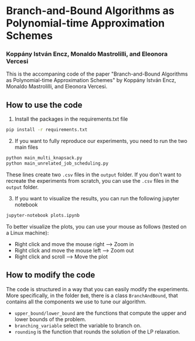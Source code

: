 # Branch-and-Bound Algorithms as Polynomial-time Approximation Schemes

### Koppány István Encz, Monaldo Mastrolilli, and Eleonora Vercesi

This is the accompaning code of the paper "Branch-and-Bound Algorithms as Polynomial-time Approximation Schemes" by Koppány István Encz, Monaldo Mastrolilli, and Eleonora Vercesi.


## How to use the code
1. Install the packages in the requirements.txt file
```bash
pip install -r requirements.txt
```
2. If you want to fully reproduce our experiments, you need to run the two main files

```bash
python main_multi_knapsack.py
python main_unrelated_job_scheduling.py
```
These lines create two `.csv` files in the `output` folder. If you don't want to recreate the experiments from scratch, you can use the `.csv` files in the `output` folder.

3. If you want to visualize the results, you can run the following jupyter notebook
```bash
jupyter-notebook plots.ipynb
```
To better visualize the plots, you can use your mouse as follows (tested on a Linux machine):
- Right click and move the mouse right --> Zoom in
- Right click and move the mouse left --> Zoom out
- Right click and scroll --> Move the plot

## How to modify the code
The code is structured in a way that you can easily modify the experiments. 
More specifically, in the folder `BeB`, there is a class `BranchAndBound`, that contains all the components we use to tune our algorithm. 
- `upper_bound/lower_bound` are the functions that compute the upper and lower bounds of the problem.
- `branching_variable` select the variable to branch on.
- `rounding` is the function that rounds the solution of the LP relaxation.